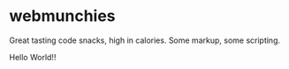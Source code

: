 webmunchies
===========

Great tasting code snacks, high in calories. Some markup, some scripting.

Hello World!!